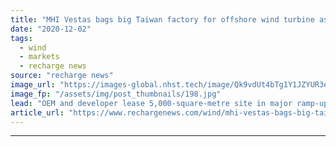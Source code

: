 ```yaml
---
title: "MHI Vestas bags big Taiwan factory for offshore wind turbine assembly"
date: "2020-12-02"
tags: 
  - wind
  - markets
  - recharge news
source: "recharge news"
image_url: "https://images-global.nhst.tech/image/Qk9vdUt4bTg1Y1JZYUR3eXF6aStmZ2JBUEdCdmh4b1l5dlU4cDZKYmRxYz0=/nhst/binary/8170bad9d608ffd15c95fe8988c0babe"
image_fp: "/assets/img/post_thumbnails/198.jpg"
lead: "OEM and developer lease 5,000-square-metre site in major ramp-up of supply chain for projects off island"
article_url: "https://www.rechargenews.com/wind/mhi-vestas-bags-big-taiwan-factory-for-offshore-wind-turbine-assembly/2-1-923034"
---
```


---
